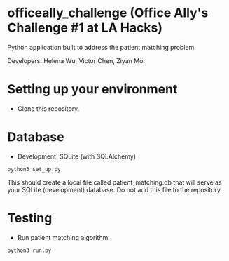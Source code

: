 # officeally_challenge (Office Ally's Challenge #1 at LA Hacks)
Python application built to address the patient matching problem. 

Developers: Helena Wu, Victor Chen, Ziyan Mo.

# Setting up your environment
- Clone this repository. 

# Database
- Development: SQLite (with SQLAlchemy)
```
python3 set_up.py
```
This should create a local file called patient_matching.db that will serve as your SQLite (development) database. Do not add this file to the repository.

# Testing
- Run patient matching algorithm:
```
python3 run.py
```

